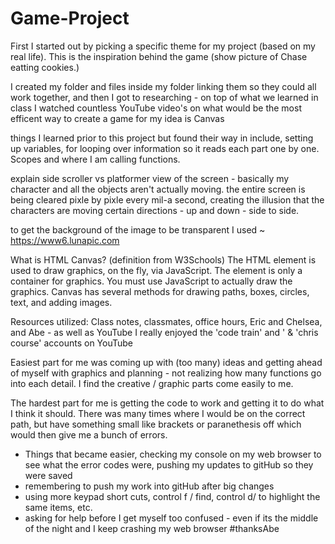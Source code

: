 # Game-Project

First I started out by picking a specific theme for my project (based on my real life). This is the inspiration behind the game 
(show picture of Chase eatting cookies.)

I created my folder and files inside my folder linking them so they could all work together, and then I got to researching - on top of what we learned in class I watched countless YouTube video's on what would be the most efficent way to create a game for my idea is Canvas

things I learned prior to this project but found their way in include, setting up variables, for looping over information so it reads each part one by one. Scopes and where I am calling functions. 

explain side scroller vs platformer view of the screen - basically my character and all the objects aren't actually moving. the entire screen is being cleared pixle by pixle every mil-a second, creating the illusion that the characters are moving certain directions - up and down - side to side. 

to get the background of the image to be transparent I used ~ https://www6.lunapic.com

What is HTML Canvas? (definition from W3Schools)
The HTML <canvas> element is used to draw graphics, on the fly, via JavaScript.
The <canvas> element is only a container for graphics. You must use JavaScript to actually draw the graphics.
Canvas has several methods for drawing paths, boxes, circles, text, and adding images.

Resources utilized: Class notes, classmates, office hours, Eric and Chelsea, and Abe - as well as YouTube I really enjoyed the 'code train' and ' & 'chris course' accounts on YouTube

Easiest part for me was coming up with (too many) ideas and getting ahead of myself with graphics and planning - not realizing how many functions go into each detail. I find the creative / graphic parts come easily to me.

The hardest part for me is getting the code to work and getting it to do what I think it should. There was many times where I would be on the correct path, but have something small like brackets or paranethesis off which would then give me a bunch of errors. 

- Things that became easier, checking my console on my web browser to see what the error codes were, pushing my updates to gitHub so they were saved 
- remembering to push my work into gitHub after big changes 
- using more keypad short cuts, control f / find, control d/ to highlight the same items, etc. 
- asking for help before I get myself too confused - even if its the middle of the night and I keep crashing my web browser #thanksAbe
